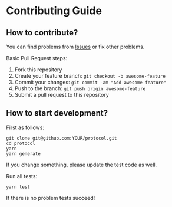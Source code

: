 # Contributing Guide

## How to contribute?

You can find problems from [Issues](https://github.com/dev-protocol/protocol/issues) or fix other problems.

Basic Pull Request steps:

1. Fork this repository
1. Create your feature branch: `git checkout -b awesome-feature`
1. Commit your changes: `git commit -am "Add awesome feature"`
1. Push to the branch: `git push origin awesome-feature`
1. Submit a pull request to this repository

## How to start development?

First as follows:

```
git clone git@github.com:YOUR/protocol.git
cd protocol
yarn
yarn generate
```

If you change something, please update the test code as well.

Run all tests:

```
yarn test
```

If there is no problem tests succeed!
